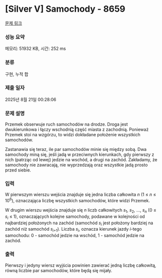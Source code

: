 # [Silver V] Samochody - 8659 

[문제 링크](https://www.acmicpc.net/problem/8659) 

### 성능 요약

메모리: 51932 KB, 시간: 252 ms

### 분류

구현, 누적 합

### 제출 일자

2025년 8월 21일 00:28:06

### 문제 설명

<p>Przemek obserwuje ruch samochodów na drodze. Droga jest dwukierunkowa i łączy wschodnią część miasta z zachodnią. Ponieważ Przemek stoi na wzgórzu, to widzi dokładane położenie wszystkich samochodów.</p>

<p>Zastanawia się teraz, ile par samochodów minie się między sobą. Dwa samochody miną się, jeśli jadą w przeciwnych kierunkach, gdy pierwszy z nich (patrząc od lewej) jedzie na wschód, a drugi na zachód. Zakładamy, że samochody nie zawracają, nie wyprzedzają oraz wszystkie jadą prosto przed siebie.</p>

### 입력 

 <p>W pierwszym wierszu wejścia znajduje się jedna liczba całkowita <em>n</em> (1 ≤ <em>n</em> ≤ 10<sup>6</sup>), oznaczająca liczbę wszystkich samochodów, które widzi Przemek.</p>

<p>W drugim wierszu wejścia znajduje się <em>n</em> liczb całkowitych <em>s</em><sub>1</sub>, <em>s</em><sub>2</sub>, ..., <em>s<sub>n</sub></em> (0 ≤ <em>s<sub>i</sub></em> ≤ 1), oznaczających kolejne samochody, podawane w kolejności od najbardziej położonych na zachód (samochód <em>s<sub>i</sub></em> jest położony bardziej na zachód niż samochód <em>s<sub>i</sub></em><sub>+1</sub>). Liczba <em>s<sub>i</sub></em>, oznacza kierunek jazdy <em>i</em>-tego samochodu: 0 - samochód jedzie na wschód, 1 - samochód jedzie na zachód.</p>

### 출력 

 <p>Pierwszy i jedyny wiersz wyjścia powinien zawierać jedną liczbę całkowitą, równą liczbie par samochodów, które będą się mijały.</p>

